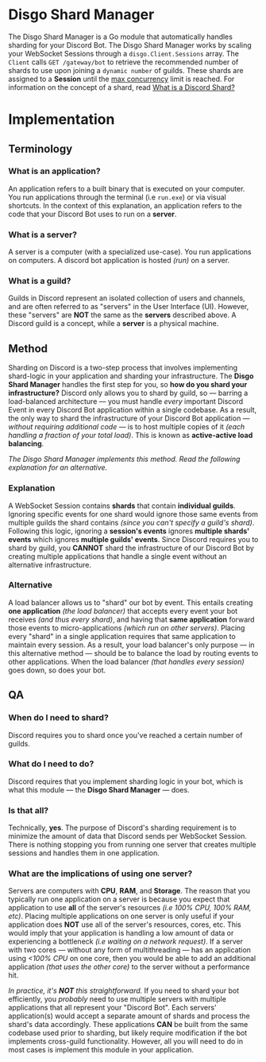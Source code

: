 # Disgo Shard Manager

The Disgo Shard Manager is a Go module that automatically handles sharding for your Discord Bot. The Disgo Shard Manager works by scaling your WebSocket Sessions through a `disgo.Client.Sessions` array. The `Client` calls `GET /gateway/bot` to retrieve the recommended number of shards to use upon joining a `dynamic number` of guilds. These shards are assigned to a **Session** until the [max concurrency](https://discord.com/developers/docs/topics/gateway#sharding-max-concurrency) limit is reached. For information on the concept of a shard, read [What is a Discord Shard?](/_contribution/concepts/SHARD.md)

# Implementation

## Terminology

### What is an application?

An application refers to a built binary that is executed on your computer. You run applications through the terminal (i.e `run.exe`) or via visual shortcuts. In the context of this explanation, an application refers to the code that your Discord Bot uses to run on a **server**.

### What is a server?

A server is a computer (with a specialized use-case). You run applications on computers. A discord bot application is hosted _(run)_ on a server.

### What is a guild?

Guilds in Discord represent an isolated collection of users and channels, and are often referred to as "servers" in the User Interface (UI). However, these "servers" are **NOT** the same as the **servers** described above. A Discord guild is a concept, while a **server** is a physical machine.

## Method

Sharding on Discord is a two-step process that involves implementing shard-logic in your application and sharding your infrastructure. The **Disgo Shard Manager** handles the first step for you, so **how do you shard your infrastructure?** Discord only allows you to shard by guild, so — barring a load-balanced architecture — you must handle _every_ important Discord Event in every Discord Bot application within a single codebase. As a result, the only way to shard the infrastructure of your Discord Bot application _— without requiring additional code  —_ is to host multiple copies of it _(each handling a fraction of your total load)_. This is known as **active-active load balancing**.

_The Disgo Shard Manager implements this method. Read the following explanation for an alternative._

### Explanation

A WebSocket Session contains **shards** that contain **individual guilds**. Ignoring specific events for one shard would ignore those same events from multiple guilds the shard contains _(since you can't specify a guild's shard)_. Following this logic, ignoring a **session's events** ignores **multiple shards' events** which ignores **multiple guilds' events**. Since Discord requires you to shard by guild, you **CANNOT** shard the infrastructure of our Discord Bot by creating multiple applications that handle a single event without an alternative infrastructure.

### Alternative

A load balancer allows us to "shard" our bot by event. This entails creating **one application** _(the load balancer)_ that accepts every event your bot receives _(and thus every shard)_, and having that **same application** forward those events to micro-applications _(which run on other servers)_. Placing every "shard" in a single application requires that same application to maintain every session. As a result, your load balancer's only purpose — in this alternative method — should be to balance the load by routing events to other applications. When the load balancer _(that handles every session)_ goes down, so does your bot.

## QA

### When do I need to shard?

Discord requires you to shard once you've reached a certain number of guilds.

### What do I need to do?

Discord requires that you implement sharding logic in your bot, which is what this module — the **Disgo Shard Manager** — does.

### Is that all?

Technically, **yes**. The purpose of Discord's sharding requirement is to minimize the amount of data that Discord sends per WebSocket Session. There is nothing stopping you from running one server that creates multiple sessions and handles them in one application.

### What are the implications of using one server?

Servers are computers with **CPU**, **RAM**, and **Storage**. The reason that you typically run one application on a server is because you expect that application to use **all** of the server's resources _(i.e 100% CPU, 100% RAM, etc)_. Placing multiple applications on one server is only useful if your application does **NOT** use all of the server's resources, cores, etc. This would imply that your application is handling a low amount of data or experiencing a bottleneck _(i.e waiting on a network request)_. If a server with two cores — without any form of multithreading — has an application using _<100% CPU_ on one core, then you would be able to add an additional application _(that uses the other core)_ to the server without a performance hit. 

_In practice, it's **NOT** this straightforward._ If you need to shard your bot efficiently, you _probably_ need to use multiple servers with multiple applications that all represent your "Discord Bot". Each servers' application(s) would accept a separate amount of shards and process the shard's data accordingly. These applications **CAN** be built from the same codebase used prior to sharding, but likely require modification if the bot implements cross-guild functionality. However, all you will need to do in most cases is implement this module in your application.